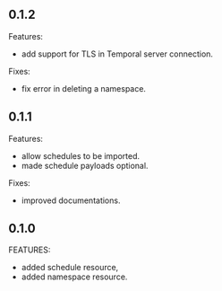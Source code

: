 ## 0.1.2

Features:

- add support for TLS in Temporal server connection.

Fixes:

- fix error in deleting a namespace.

## 0.1.1

Features:

- allow schedules to be imported.
- made schedule payloads optional.

Fixes:

- improved documentations.


## 0.1.0

FEATURES:

- added schedule resource,
- added namespace resource.
